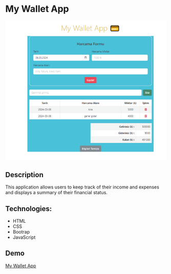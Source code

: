 # My Wallet App

![My Wallet App](./MyWalletApp.PNG)

## Description

This application allows users to keep track of their income and expenses and displays a summary of their financial status. 

## Technologies:
- HTML
- CSS
- Bootrap
- JavaScript

## Demo

[My Wallet App](https://meryemsenturk.github.io/Wallet-App/)
